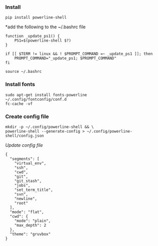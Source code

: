 ### Install

```
pip install powerline-shell
```


*add the following to the ~/.bashrc file
```
function _update_ps1() {
    PS1=$(powerline-shell $?)
}

if [[ $TERM != linux && ! $PROMPT_COMMAND =~ _update_ps1 ]]; then
    PROMPT_COMMAND="_update_ps1; $PROMPT_COMMAND"
fi
```

```
source ~/.bashrc
```

### Install fonts
```
sudo apt-get install fonts-powerline
~/.config/fontconfig/conf.d
fc-cache -vf
```

### Create config file
```
mkdir -p ~/.config/powerline-shell && \
powerline-shell --generate-config > ~/.config/powerline-shell/config.json
```
*Update config file*
```
{
  "segments": [
    "virtual_env",
    "ssh",
    "cwd",
    "git",
    "git_stash",
    "jobs",
    "set_term_title",
    "svn",
    "newline",
    "root"
  ],
  "mode": "flat",
  "cwd": {
    "mode": "plain",
    "max_depth": 2
  },
  "theme": "gruvbox"
}
```
